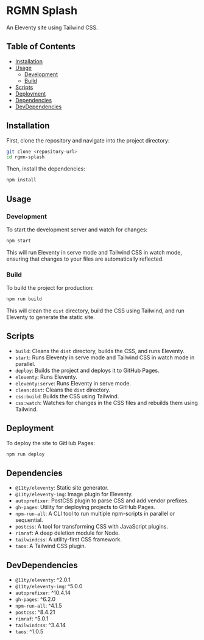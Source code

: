# RGMN Splash

An Eleventy site using Tailwind CSS.

## Table of Contents
- [Installation](#installation)
- [Usage](#usage)
  - [Development](#development)
  - [Build](#build)
- [Scripts](#scripts)
- [Deployment](#deployment)
- [Dependencies](#dependencies)
- [DevDependencies](#devdependencies)

## Installation

First, clone the repository and navigate into the project directory:

```sh
git clone <repository-url>
cd rgmn-splash
```

Then, install the dependencies:

```sh
npm install
```

## Usage

### Development

To start the development server and watch for changes:

```sh
npm start
```

This will run Eleventy in serve mode and Tailwind CSS in watch mode, ensuring that changes to your files are automatically reflected.

### Build

To build the project for production:

```sh
npm run build
```

This will clean the `dist` directory, build the CSS using Tailwind, and run Eleventy to generate the static site.

## Scripts

- `build`: Cleans the `dist` directory, builds the CSS, and runs Eleventy.
- `start`: Runs Eleventy in serve mode and Tailwind CSS in watch mode in parallel.
- `deploy`: Builds the project and deploys it to GitHub Pages.
- `eleventy`: Runs Eleventy.
- `eleventy:serve`: Runs Eleventy in serve mode.
- `clean:dist`: Cleans the `dist` directory.
- `css:build`: Builds the CSS using Tailwind.
- `css:watch`: Watches for changes in the CSS files and rebuilds them using Tailwind.

## Deployment

To deploy the site to GitHub Pages:

```sh
npm run deploy
```

## Dependencies

- `@11ty/eleventy`: Static site generator.
- `@11ty/eleventy-img`: Image plugin for Eleventy.
- `autoprefixer`: PostCSS plugin to parse CSS and add vendor prefixes.
- `gh-pages`: Utility for deploying projects to GitHub Pages.
- `npm-run-all`: A CLI tool to run multiple npm-scripts in parallel or sequential.
- `postcss`: A tool for transforming CSS with JavaScript plugins.
- `rimraf`: A deep deletion module for Node.
- `tailwindcss`: A utility-first CSS framework.
- `taos`: A Tailwind CSS plugin.

## DevDependencies

- `@11ty/eleventy`: ^2.0.1
- `@11ty/eleventy-img`: ^5.0.0
- `autoprefixer`: ^10.4.14
- `gh-pages`: ^6.2.0
- `npm-run-all`: ^4.1.5
- `postcss`: ^8.4.21
- `rimraf`: ^5.0.1
- `tailwindcss`: ^3.4.14
- `taos`: ^1.0.5